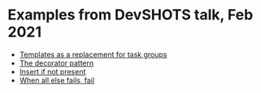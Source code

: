 # Examples from DevSHOTS talk, Feb 2021

- [Templates as a replacement for task groups](01-replace-task-groups)
- [The decorator pattern](02-decorator-pattern)
- [Insert if not present](03-insert-if-not-present)
- [When all else fails, fail](04-create-a-syntax-error)
